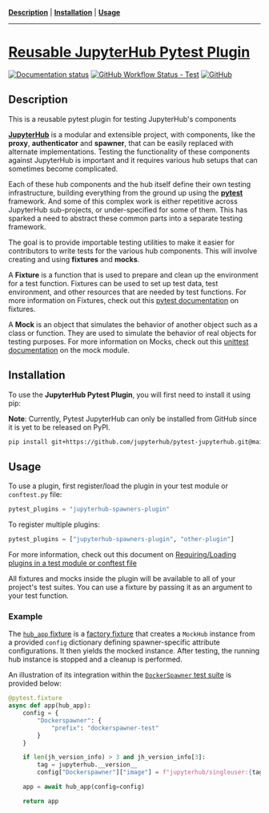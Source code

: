 **[Description](#description)** |
**[Installation](#installation)** |
**[Usage](#usage)**

---

# [Reusable JupyterHub Pytest Plugin](https://github.com/jupyterhub/pytest-jupyterhub)

[![Documentation status](https://img.shields.io/readthedocs/pytest-jupyterhub?logo=read-the-docs)](https://pytest-jupyterhub.readthedocs.io/en/latest/?badge=latest)
[![GitHub Workflow Status - Test](https://github.com/jupyterhub/pytest-jupyterhub/actions/workflows/test.yml/badge.svg)](https://github.com/jupyterhub/pytest-jupyterhub/actions)
[![GitHub](https://img.shields.io/badge/issue_tracking-github-blue?logo=github)](https://github.com/jupyterhub/pytest-jupyterhub/issues)

## Description

This is a reusable pytest plugin for testing JupyterHub's components

[**JupyterHub**](https://github.com/jupyterhub/jupyterhub) is a modular and extensible project, with components, like the **proxy**, **authenticator** and **spawner**, that can be easily replaced with alternate implementations. Testing the functionality of these components against JupyterHub is important and it requires various hub setups that can sometimes become complicated.

Each of these hub components and the hub itself define their own testing infrastructure, building everything from the ground up using the [**pytest**](https://docs.pytest.org/en/stable/) framework. And some of this complex work is either repetitive across JupyterHub sub-projects, or under-specified for some of them. This has sparked a need to abstract these common parts into a separate testing framework.

The goal is to provide importable testing utilities to make it easier for contributors to write tests for the various hub components.
This will involve creating and using **fixtures** and **mocks**.

A **Fixture** is a function that is used to prepare and clean up the environment for a test function. Fixtures can be used to set up test data, test environment, and other resources that are needed by test functions.
For more information on Fixtures, check out this [pytest documentation](https://docs.pytest.org/en/latest/explanation/fixtures.html) on fixtures.

A **Mock** is an object that simulates the behavior of another object such as a class or function. They are used to simulate the behavior of real objects for testing purposes.
For more information on Mocks, check out this [unittest documentation](https://docs.python.org/3/library/unittest.mock.html) on the mock module.

## Installation

To use the **JupyterHub Pytest Plugin**, you will first need to install it using pip:

**Note**: Currently, Pytest JupyterHub can only be installed from GitHub since it is yet to be released on PyPI.

```bash
pip install git+https://github.com/jupyterhub/pytest-jupyterhub.git@main
```

## Usage

To use a plugin, first register/load the plugin in your test module or `conftest.py` file:

```python
pytest_plugins = "jupyterhub-spawners-plugin"
```

To register multiple plugins:

```python
pytest_plugins = ["jupyterhub-spawners-plugin", "other-plugin"]
```

For more information, check out this document on [Requiring/Loading plugins in a test module or conftest file](https://docs.pytest.org/en/stable/how-to/writing_plugins.html#requiring-loading-plugins-in-a-test-module-or-conftest-file)

All fixtures and mocks inside the plugin will be available to all of your project's test suites. You can use a fixture by passing it as an argument to your test function.

### Example

The [`hub_app` fixture](https://github.com/jupyterhub/pytest-jupyterhub/blob/829aad654cb69de56b227c7177a844a0b5ea8485/pytest_jupyterhub/jupyterhub_spawners.py#L42) is a [factory fixture](https://docs.pytest.org/en/latest/how-to/fixtures.html#factories-as-fixtures) that creates a `MockHub` instance from a provided `config` dictionary defining spawner-specific attribute configurations. It then yields the mocked instance. After testing, the running hub instance is stopped and a cleanup is performed.

An illustration of its integration within the [`DockerSpawner` test suite](https://github.com/jupyterhub/dockerspawner/blob/af2da8d06898406816193f7a68b21b776fc909b6/tests/conftest.py#L71) is provided below:

```python
@pytest.fixture
async def app(hub_app):
    config = {
        "Dockerspawner": {
            "prefix": "dockerspawner-test"
        }
    }

    if len(jh_version_info) > 3 and jh_version_info[3]:
        tag = jupyterhub.__version__
        config["Dockerspawner"]["image"] = f"jupyterhub/singleuser:{tag}"

    app = await hub_app(config=config)

    return app
```

